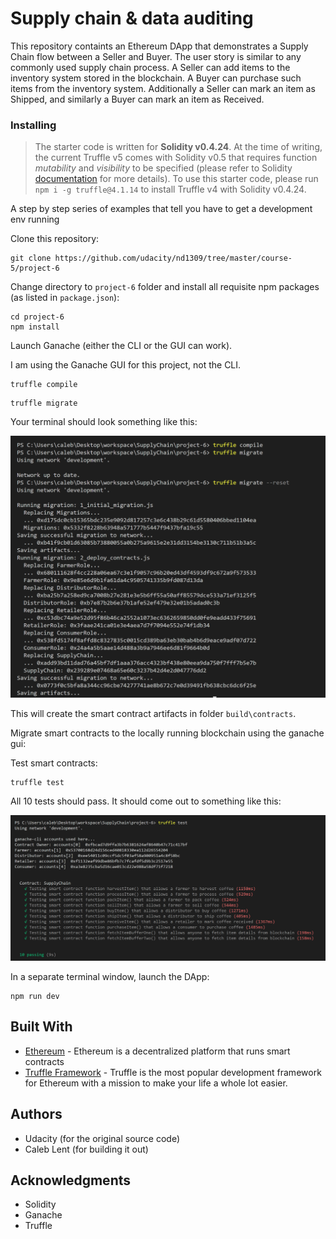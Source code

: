 # Supply chain & data auditing

This repository containts an Ethereum DApp that demonstrates a Supply Chain flow between a Seller and Buyer. The user story is similar to any commonly used supply chain process. A Seller can add items to the inventory system stored in the blockchain. A Buyer can purchase such items from the inventory system. Additionally a Seller can mark an item as Shipped, and similarly a Buyer can mark an item as Received.

### Installing

> The starter code is written for **Solidity v0.4.24**. At the time of writing, the current Truffle v5 comes with Solidity v0.5 that requires function _mutability_ and _visibility_ to be specified (please refer to Solidity [documentation](https://docs.soliditylang.org/en/v0.5.0/050-breaking-changes.html) for more details). To use this starter code, please run `npm i -g truffle@4.1.14` to install Truffle v4 with Solidity v0.4.24.

A step by step series of examples that tell you have to get a development env running

Clone this repository:

```
git clone https://github.com/udacity/nd1309/tree/master/course-5/project-6
```

Change directory to `project-6` folder and install all requisite npm packages (as listed in `package.json`):

```
cd project-6
npm install
```

Launch Ganache (either the CLI or the GUI can work).

I am using the Ganache GUI for this project, not the CLI.

```
truffle compile
```

```
truffle migrate
```

Your terminal should look something like this:

![truffle test](images/truffle-compile-migrate.png)

This will create the smart contract artifacts in folder `build\contracts`.

Migrate smart contracts to the locally running blockchain using the ganache gui:

Test smart contracts:

```
truffle test
```

All 10 tests should pass. It should come out to something like this:

![truffle test](images/truffle-test.png)

In a separate terminal window, launch the DApp:

```
npm run dev
```

## Built With

- [Ethereum](https://www.ethereum.org/) - Ethereum is a decentralized platform that runs smart contracts
- [Truffle Framework](http://truffleframework.com/) - Truffle is the most popular development framework for Ethereum with a mission to make your life a whole lot easier.

## Authors

- Udacity (for the original source code)
- Caleb Lent (for building it out)

## Acknowledgments

- Solidity
- Ganache
- Truffle
